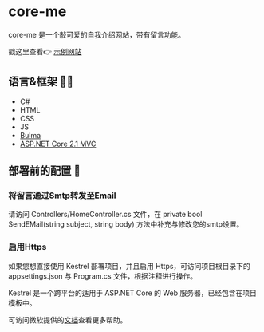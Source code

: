 # core-me

core-me 是一个敲可爱的自我介绍网站，带有留言功能。

戳这里查看👉 [示例网站](https://surbowl.online)


## 语言&框架 👨‍💻
- C#
- HTML
- CSS
- JS
- [Bulma](https://github.com/jgthms/bulma)
- [ASP.NET Core 2.1 MVC](https://github.com/aspnet/AspNetCore)


## 部署前的配置 🔧

### 将留言通过Smtp转发至Email

请访问 Controllers/HomeController.cs 文件，在 private bool SendEMail(string subject, string body) 方法中补充与修改您的smtp设置。

### 启用Https

如果您想直接使用 Kestrel 部署项目，并且启用 Https，可访问项目根目录下的 appsettings.json 与 Program.cs 文件，根据注释进行操作。

Kestrel 是一个跨平台的适用于 ASP.NET Core 的 Web 服务器，已经包含在项目模板中。

可访问微软提供的[文档](https://docs.microsoft.com/zh-cn/aspnet/core/host-and-deploy/?view=aspnetcore-3.0)查看更多帮助。

